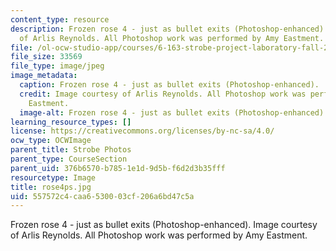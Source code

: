 ```yaml
---
content_type: resource
description: Frozen rose 4 - just as bullet exits (Photoshop-enhanced). Image courtesy
  of Arlis Reynolds. All Photoshop work was performed by Amy Eastment.
file: /ol-ocw-studio-app/courses/6-163-strobe-project-laboratory-fall-2005/557572c4caa6530003cf206a6bd47c5a_rose4ps.jpg
file_size: 33569
file_type: image/jpeg
image_metadata:
  caption: Frozen rose 4 - just as bullet exits (Photoshop-enhanced).
  credit: Image courtesy of Arlis Reynolds. All Photoshop work was performed by Amy
    Eastment.
  image-alt: Frozen rose 4 - just as bullet exits (Photoshop-enhanced).
learning_resource_types: []
license: https://creativecommons.org/licenses/by-nc-sa/4.0/
ocw_type: OCWImage
parent_title: Strobe Photos
parent_type: CourseSection
parent_uid: 376b6570-b785-1e1d-9d5b-f6d2d3b35fff
resourcetype: Image
title: rose4ps.jpg
uid: 557572c4-caa6-5300-03cf-206a6bd47c5a
---
```

Frozen rose 4 - just as bullet exits (Photoshop-enhanced). Image courtesy of Arlis Reynolds. All Photoshop work was performed by Amy Eastment.